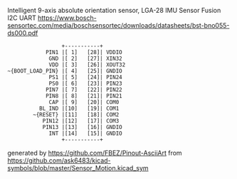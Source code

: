 Intelligent 9-axis absolute orientation sensor, LGA-28
IMU Sensor Fusion I2C UART
https://www.bosch-sensortec.com/media/boschsensortec/downloads/datasheets/bst-bno055-ds000.pdf


	                 +-----------+
	            PIN1 |[ 1]   [28]| VDDIO
	             GND |[ 2]   [27]| XIN32
	             VDD |[ 3]   [26]| XOUT32
	~{BOOT_LOAD_PIN} |[ 4]   [25]| GNDIO
	             PS1 |[ 5]   [24]| PIN24
	             PS0 |[ 6]   [23]| PIN23
	            PIN7 |[ 7]   [22]| PIN22
	            PIN8 |[ 8]   [21]| PIN21
	             CAP |[ 9]   [20]| COM0
	          BL_IND |[10]   [19]| COM1
	        ~{RESET} |[11]   [18]| COM2
	           PIN12 |[12]   [17]| COM3
	           PIN13 |[13]   [16]| GNDIO
	             INT |[14]   [15]| GNDIO
	                 +-----------+


generated by https://github.com/FBEZ/Pinout-AsciiArt from https://github.com/ask6483/kicad-symbols/blob/master/Sensor_Motion.kicad_sym